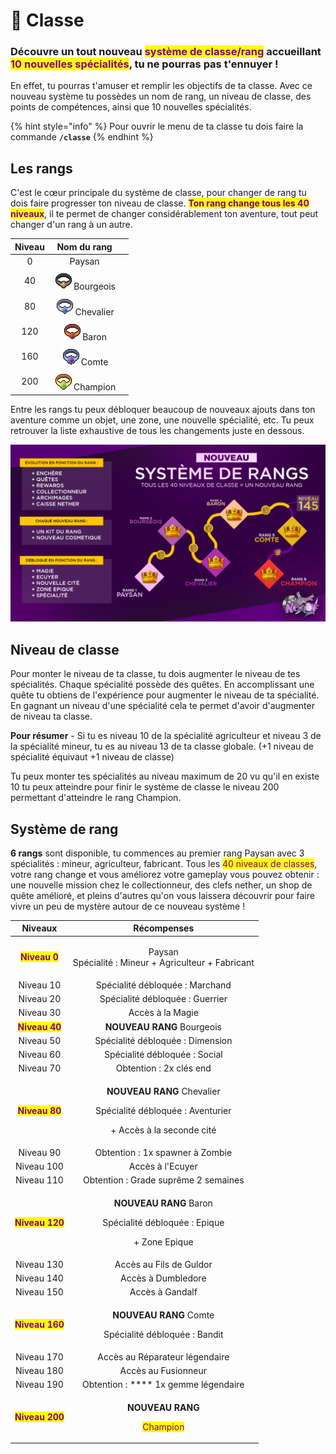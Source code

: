 # 👑 Classe

### Découvre un tout nouveau <mark style="color:purple;">système de classe/rang</mark> accueillant <mark style="color:purple;">10 nouvelles spécialités</mark>, tu ne pourras pas t'ennuyer !&#x20;

En effet, tu pourras t'amuser et remplir les objectifs de ta classe. Avec ce nouveau système tu possèdes un nom de rang, un niveau de classe, des points de compétences, ainsi que 10 nouvelles spécialités.

{% hint style="info" %}
Pour ouvrir le menu de ta classe tu dois faire la commande **`/classe`**
{% endhint %}

## Les rangs

C'est le cœur principale du système de classe, pour changer de rang tu dois faire progresser ton niveau de classe. <mark style="color:purple;">**Ton rang change tous les 40 niveaux**</mark>, il te permet de changer considérablement ton aventure, tout peut changer d'un rang à un autre.&#x20;

<table><thead><tr><th align="center">Niveau</th><th align="center">Nom du rang</th><th data-hidden></th></tr></thead><tbody><tr><td align="center">0</td><td align="center">Paysan</td><td></td></tr><tr><td align="center">40</td><td align="center"><img src="../.gitbook/assets/bourgois_icon (1).png" alt="">Bourgeois</td><td></td></tr><tr><td align="center">80</td><td align="center"><img src="../.gitbook/assets/knight_icon.png" alt="">Chevalier</td><td></td></tr><tr><td align="center">120</td><td align="center"><img src="../.gitbook/assets/baron_icon (2).png" alt="">Baron</td><td></td></tr><tr><td align="center">160</td><td align="center"><img src="../.gitbook/assets/earl_icon.png" alt="">Comte</td><td></td></tr><tr><td align="center">200</td><td align="center"><img src="../.gitbook/assets/champion_icon.png" alt="">Champion</td><td></td></tr></tbody></table>

Entre les rangs tu peux débloquer beaucoup de nouveaux ajouts dans ton aventure comme un objet, une zone, une nouvelle spécialité, etc. Tu peux retrouver la liste exhaustive de tous les changements juste en dessous.

![](<../.gitbook/assets/image (71).png>)

## Niveau de classe

Pour monter le niveau de ta classe, tu dois augmenter le niveau de tes spécialités. Chaque spécialité possède des quêtes. En accomplissant une quête tu obtiens de l'expérience pour augmenter le niveau de ta spécialité. En gagnant un niveau d'une spécialité cela te permet d'avoir d'augmenter de niveau ta classe.

**Pour résumer** - Si tu es niveau 10 de la spécialité agriculteur et niveau 3 de la spécialité mineur, tu es au niveau 13 de ta classe globale. (+1 niveau de spécialité équivaut +1 niveau de classe)

Tu peux monter tes spécialités au niveau maximum de 20 vu qu'il en existe 10 tu peux atteindre pour finir le système de classe le niveau 200 permettant d'atteindre le rang Champion.&#x20;

## Système de rang

**6 rangs** sont disponible, tu commences au premier rang Paysan avec 3 spécialités : mineur, agriculteur, fabricant. Tous les <mark style="color:purple;">40 niveaux de classes</mark>, votre rang change et vous améliorez votre gameplay vous pouvez obtenir : une nouvelle mission chez le collectionneur, des clefs nether, un shop de quête amélioré, et pleins d'autres qu'on vous laissera découvrir pour faire vivre un peu de mystère autour de ce nouveau système !

|                      Niveaux                      |                                                       Récompenses                                                      |
| :-----------------------------------------------: | :--------------------------------------------------------------------------------------------------------------------: |
|  <mark style="color:purple;">**Niveau 0**</mark>  |                             <p>Paysan <br>Spécialité : Mineur + Agriculteur + Fabricant</p>                            |
|                     Niveau 10                     |                                             Spécialité débloquée : Marchand                                            |
|                     Niveau 20                     |                                             Spécialité débloquée : Guerrier                                            |
|                     Niveau 30                     |                                                    Accès à la Magie                                                    |
|  <mark style="color:purple;">**Niveau 40**</mark> |                                               **NOUVEAU RANG** Bourgeois                                               |
|                     Niveau 50                     |                                            Spécialité débloquée : Dimension                                            |
|                     Niveau 60                     |                                              Spécialité débloquée : Social                                             |
|                     Niveau 70                     |                                                 Obtention : 2x clés end                                                |
|  <mark style="color:purple;">**Niveau 80**</mark> | <p><strong>NOUVEAU RANG</strong> Chevalier</p><p>Spécialité débloquée : Aventurier</p><p>+ Accès à la seconde cité</p> |
|                     Niveau 90                     |                                             Obtention : 1x spawner à Zombie                                            |
|                     Niveau 100                    |                                                    Accès à l'Ecuyer                                                    |
|                     Niveau 110                    |                                          Obtention : Grade suprême 2 semaines                                          |
| <mark style="color:purple;">**Niveau 120**</mark> |           <p><strong>NOUVEAU RANG</strong> Baron</p><p>Spécialité débloquée : Epique </p><p>+ Zone Epique</p>          |
|                     Niveau 130                    |                                                Accès au Fils de Guldor                                                 |
|                     Niveau 140                    |                                                   Accès à Dumbledore                                                   |
|                     Niveau 150                    |                                                     Accès à Gandalf                                                    |
| <mark style="color:purple;">**Niveau 160**</mark> |                     <p><strong>NOUVEAU RANG</strong> Comte</p><p>Spécialité débloquée : Bandit</p>                     |
|                     Niveau 170                    |                                             Accès au Réparateur légendaire                                             |
|                     Niveau 180                    |                                                   Accès au Fusionneur                                                  |
|                     Niveau 190                    |                                          Obtention : **** 1x gemme légendaire                                          |
| <mark style="color:purple;">**Niveau 200**</mark> |                 <p><strong>NOUVEAU RANG</strong> </p><p><mark style="color:purple;">Champion</mark></p>                |
